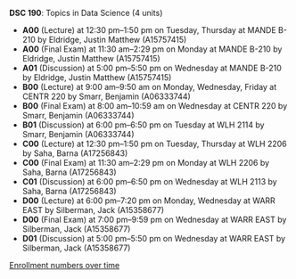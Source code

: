 **DSC 190**: Topics in Data Science (4 units)

- **A00** (Lecture) at 12:30 pm–1:50 pm on Tuesday, Thursday at MANDE B-210 by Eldridge, Justin Matthew (A15757415)
- **A00** (Final Exam) at 11:30 am–2:29 pm on Monday at MANDE B-210 by Eldridge, Justin Matthew (A15757415)
- **A01** (Discussion) at 5:00 pm–5:50 pm on Wednesday at MANDE B-210 by Eldridge, Justin Matthew (A15757415)
- **B00** (Lecture) at 9:00 am–9:50 am on Monday, Wednesday, Friday at CENTR 220 by Smarr, Benjamin (A06333744)
- **B00** (Final Exam) at 8:00 am–10:59 am on Wednesday at CENTR 220 by Smarr, Benjamin (A06333744)
- **B01** (Discussion) at 6:00 pm–6:50 pm on Tuesday at WLH 2114 by Smarr, Benjamin (A06333744)
- **C00** (Lecture) at 12:30 pm–1:50 pm on Tuesday, Thursday at WLH 2206 by Saha, Barna (A17256843)
- **C00** (Final Exam) at 11:30 am–2:29 pm on Monday at WLH 2206 by Saha, Barna (A17256843)
- **C01** (Discussion) at 6:00 pm–6:50 pm on Wednesday at WLH 2113 by Saha, Barna (A17256843)
- **D00** (Lecture) at 6:00 pm–7:20 pm on Monday, Wednesday at WARR EAST by Silberman, Jack (A15358677)
- **D00** (Final Exam) at 7:00 pm–9:59 pm on Wednesday at WARR EAST by Silberman, Jack (A15358677)
- **D01** (Discussion) at 5:00 pm–5:50 pm on Wednesday at WARR EAST by Silberman, Jack (A15358677)

[Enrollment numbers over time](./DSC190.tsv)
